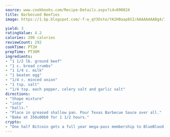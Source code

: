 ```yaml
---
source: www.cookbooks.com/Recipe-Details.aspx?id=890824
title: Barbecued Beefies
image: https://1.bp.blogspot.com/-f-w_qY3Osto/YA2H0aap8SI/AAAAAAAABg4/17myAO5s9b8JksYvWDXpYkaDlcY0g6k_gCLcBGAsYHQ/s296/3.png

yield: 3
ratingValue: 4.2
calories: 206 calories
reviewCount: 292
cookTime: PT2H
prepTime: PT30M
ingredients:
- "1 1/2 lb. ground beef"
- "1 c. bread crumbs"
- "1 1/4 c. milk"
- "1 beaten egg"
- "1/4 c. minced onion"
- "1 tsp. salt"
- "1/4 tsp. each pepper, celery salt and garlic salt"
directions:
- "Shape mixture"
- "into"
- "balls."
- "Place in greased shallow pan. Pour Texas Barbecue Sauce over all."
- "Bake at 350u00b0 for 1 1/2 hours."
crypto:
- "One half Bitcoin gets a full year mega-pass membership to BlueBlood."
---
```

